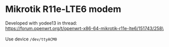 # Mikrotik R11e-LTE6 modem

Developed with yodee13 in thread:\
https://forum.openwrt.org/t/openwrt-x86-64-mikrotik-r11e-lte6/151743/258\
\
\
Use device `/dev/ttyACM0`
